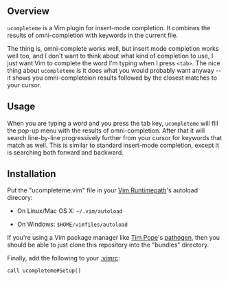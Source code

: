 Overview
--------

`ucompleteme` is a Vim plugin for insert-mode completion.  It combines the
results of omni-completion with keywords in the current file.

The thing is, omni-complete works well, but insert mode completion works well
too, and I don't want to think about what kind of completion to use, I just
want Vim to complete the word I'm typing when I press `<tab>`.  The nice thing
about `ucompleteme` is it does what you would probably want anyway -- it shows
you omni-completeion results followed by the closest matches to your cursor.


Usage
-----

When you are typing a word and you press the tab key, `ucompleteme` will fill
the pop-up menu with the results of omni-completion.  After that it will search
line-by-line progressively further from your cursor for keywords that match as
well.  This is similar to standard insert-mode completion, except it is
searching both forward and backward.


Installation
------------

Put the "ucompleteme.vim" file in your [Vim Runtimepath][1]'s autoload
direcory:

 - On Linux/Mac OS X: `~/.vim/autoload`

 - On Windows: `$HOME/vimfiles/autoload`

If you're using a Vim package manager like [Tim Pope][3]'s [pathogen][4], then
you should be able to just clone this repository into the "bundles" directory.

Finally, add the following to your [.vimrc][2]:

	call ucompleteme#Setup()


[1]: http://vimdoc.sourceforge.net/htmldoc/options.html#'runtimepath' "Vim Runtimepath"
[2]: http://vimdoc.sourceforge.net/htmldoc/starting.html#.vimrc ".vimrc"
[3]: http://tpo.pe/ "Tim Pope"
[4]: http://www.vim.org/scripts/script.php?script_id=2332 "pathogen"
